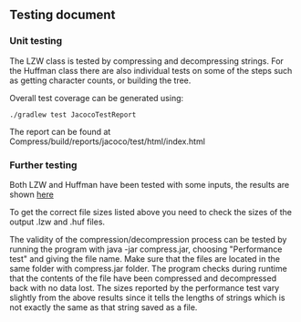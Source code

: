 ## Testing document

### Unit testing

The LZW class is tested by compressing and decompressing strings. For the Huffman class there are also individual tests on some of the steps
such as getting character counts, or building the tree.

Overall test coverage can be generated using:
```
./gradlew test JacocoTestReport
```
The report can be found at Compress/build/reports/jacoco/test/html/index.html


### Further testing

Both LZW and Huffman have been tested with some inputs, the results are shown [here](https://github.com/Henri0088/File-Compression/blob/main/Documentation/Implementation.md#performance-comparison)

To get the correct file sizes listed above you need to check the sizes of the output .lzw and .huf files.

The validity of the compression/decompression process can be tested by running the program with java -jar compress.jar, choosing "Performance test" and giving the file name. Make sure that the files are located in the same folder with compress.jar folder.
The program checks during runtime that the contents of the file have been compressed and decompressed back with no data lost.
The sizes reported by the performance test vary slightly from the above results since it tells the lengths of strings which is not exactly the same as that string saved as a file.
